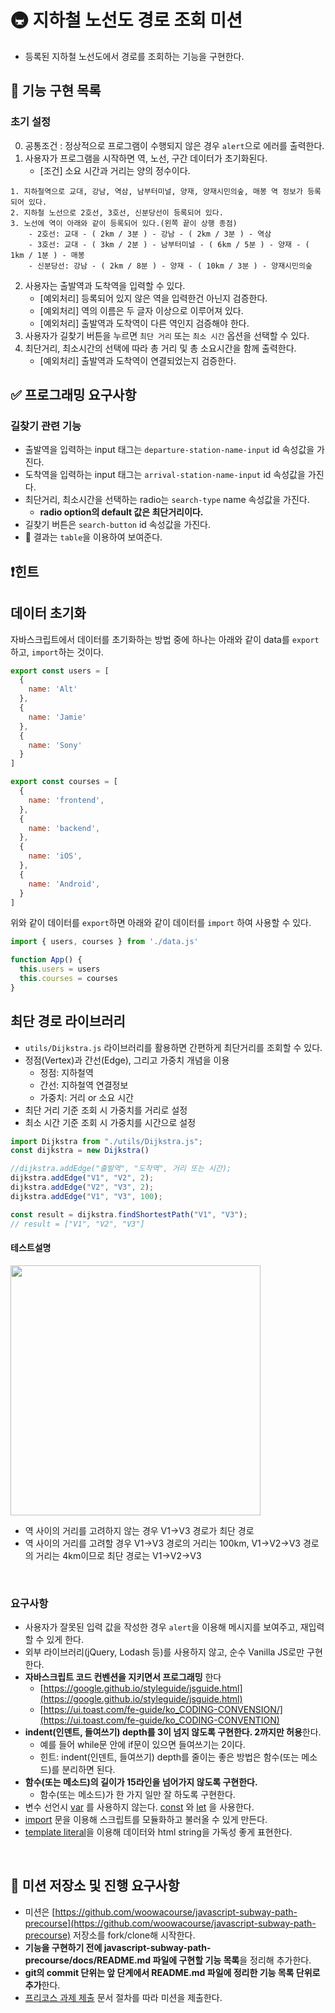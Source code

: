 # 🚇 지하철 노선도 경로 조회 미션
- 등록된 지하철 노선도에서 경로를 조회하는 기능을 구현한다.

## 🚀 기능 구현 목록
### 초기 설정
0. 공통조건 : 정상적으로 프로그램이 수행되지 않은 경우 `alert`으로 에러를 출력한다.
1. 사용자가 프로그램을 시작하면 역, 노선, 구간 데이터가 초기화된다.
    - [조건] 소요 시간과 거리는 양의 정수이다.
```
1. 지하철역으로 교대, 강남, 역삼, 남부터미널, 양재, 양재시민의숲, 매봉 역 정보가 등록되어 있다.
2. 지하철 노선으로 2호선, 3호선, 신분당선이 등록되어 있다.
3. 노선에 역이 아래와 같이 등록되어 있다.(왼쪽 끝이 상행 종점)
    - 2호선: 교대 - ( 2km / 3분 ) - 강남 - ( 2km / 3분 ) - 역삼
    - 3호선: 교대 - ( 3km / 2분 ) - 남부터미널 - ( 6km / 5분 ) - 양재 - ( 1km / 1분 ) - 매봉
    - 신분당선: 강남 - ( 2km / 8분 ) - 양재 - ( 10km / 3분 ) - 양재시민의숲
```
2. 사용자는 출발역과 도착역을 입력할 수 있다.
    - [예외처리] 등록되어 있지 않은 역을 입력한건 아닌지 검증한다.
    - [예외처리] 역의 이름은 두 글자 이상으로 이루어져 있다.
    - [예외처리] 출발역과 도착역이 다른 역인지 검증해야 한다.
3. 사용자가 길찾기 버튼을 누르면 `최단 거리` 또는 `최소 시간` 옵션을 선택할  수 있다.
4. 최단거리, 최소시간의 선택에 따라 총 거리 및 총 소요시간을 함께 출력한다.
    - [예외처리] 출발역과 도착역이 연결되었는지 검증한다.

## ✅ 프로그래밍 요구사항
### 길찾기 관련 기능
- 출발역을 입력하는 input 태그는 `departure-station-name-input` id 속성값을 가진다.
- 도착역을 입력하는 input 태그는 `arrival-station-name-input` id 속성값을 가진다.
- 최단거리, 최소시간을 선택하는 radio는 `search-type` name 속성값을 가진다.
  - **radio option의 default 값은 최단거리이다.**
- 길찾기 버튼은 `search-button` id 속성값을 가진다.
- 📝 결과는 `table`을 이용하여 보여준다.

## ❗️힌트
## 데이터 초기화
자바스크립트에서 데이터를 초기화하는 방법 중에 하나는 아래와 같이 data를 `export`하고, `import`하는 것이다.

```javascript
export const users = [
  {
    name: 'Alt'
  },
  {
    name: 'Jamie'
  },
  {
    name: 'Sony'
  }
]

export const courses = [
  {
    name: 'frontend',
  },
  {
    name: 'backend',
  },
  {
    name: 'iOS',
  },
  {
    name: 'Android',
  }
]

```
위와 같이 데이터를 `export`하면 아래와 같이 데이터를 `import` 하여 사용할 수 있다.
```javascript
import { users, courses } from './data.js'

function App() {
  this.users = users
  this.courses = courses
}
```

## 최단 경로 라이브러리
- `utils/Dijkstra.js` 라이브러리를 활용하면 간편하게 최단거리를 조회할 수 있다.
- 정점(Vertex)과 간선(Edge), 그리고 가중치 개념을 이용
  - 정점: 지하철역
  - 간선: 지하철역 연결정보
  - 가중치: 거리 or 소요 시간
- 최단 거리 기준 조회 시 가중치를 거리로 설정
- 최소 시간 기준 조회 시 가중치를 시간으로 설정

```javascript
import Dijkstra from "./utils/Dijkstra.js";
const dijkstra = new Dijkstra()

//dijkstra.addEdge("출발역", "도착역", 거리 또는 시간);
dijkstra.addEdge("V1", "V2", 2);
dijkstra.addEdge("V2", "V3", 2);
dijkstra.addEdge("V1", "V3", 100);

const result = dijkstra.findShortestPath("V1", "V3");
// result = ["V1", "V2", "V3"]
```

#### 테스트설명
<img src="/images/dijkstra_example.png" width="400">

- 역 사이의 거리를 고려하지 않는 경우 V1->V3 경로가 최단 경로
- 역 사이의 거리를 고려할 경우 V1->V3 경로의 거리는 100km, V1->V2->V3 경로의 거리는 4km이므로 최단 경로는 V1->V2->V3

<br>

### 요구사항
- 사용자가 잘못된 입력 값을 작성한 경우 `alert`을 이용해 메시지를 보여주고, 재입력할 수 있게 한다.
- 외부 라이브러리(jQuery, Lodash 등)를 사용하지 않고, 순수 Vanilla JS로만 구현한다.
- **자바스크립트 코드 컨벤션을 지키면서 프로그래밍** 한다
  - [https://google.github.io/styleguide/jsguide.html](https://google.github.io/styleguide/jsguide.html)
  - [https://ui.toast.com/fe-guide/ko_CODING-CONVENSION/](https://ui.toast.com/fe-guide/ko_CODING-CONVENTION)
- **indent(인덴트, 들여쓰기) depth를 3이 넘지 않도록 구현한다. 2까지만 허용**한다.
  - 예를 들어 while문 안에 if문이 있으면 들여쓰기는 2이다.
  - 힌트: indent(인덴트, 들여쓰기) depth를 줄이는 좋은 방법은 함수(또는 메소드)를 분리하면 된다.
- **함수(또는 메소드)의 길이가 15라인을 넘어가지 않도록 구현한다.**
  - 함수(또는 메소드)가 한 가지 일만 잘 하도록 구현한다.
- 변수 선언시 [var](https://developer.mozilla.org/ko/docs/Web/JavaScript/Reference/Statements/var) 를 사용하지 않는다. [const](https://developer.mozilla.org/ko/docs/Web/JavaScript/Reference/Statements/const) 와 [let](https://developer.mozilla.org/ko/docs/Web/JavaScript/Reference/Statements/let) 을 사용한다.
- [import](https://developer.mozilla.org/ko/docs/Web/JavaScript/Reference/Statements/import) 문을 이용해 스크립트를 모듈화하고 불러올 수 있게 만든다.
- [template literal](https://developer.mozilla.org/ko/docs/Web/JavaScript/Reference/Template_literals)을 이용해 데이터와 html string을 가독성 좋게 표현한다.

<br/>

## 📝 미션 저장소 및 진행 요구사항

- 미션은 [https://github.com/woowacourse/javascript-subway-path-precourse](https://github.com/woowacourse/javascript-subway-path-precourse) 저장소를 fork/clone해 시작한다.
- **기능을 구현하기 전에 javascript-subway-path-precourse/docs/README.md 파일에 구현할 기능 목록**을 정리해 추가한다.
- **git의 commit 단위는 앞 단계에서 README.md 파일에 정리한 기능 목록 단위로 추가**한다.
- [프리코스 과제 제출](https://github.com/woowacourse/woowacourse-docs/tree/master/precourse) 문서 절차를 따라 미션을 제출한다.
